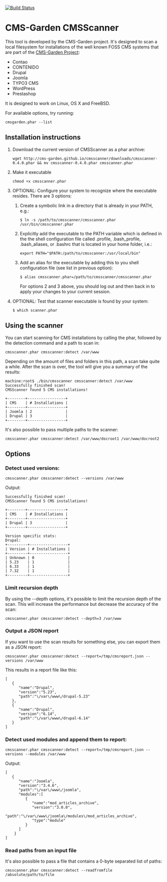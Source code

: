 [![Build Status](https://travis-ci.org/CMS-Garden/cmsscanner.svg?branch=develop)](https://travis-ci.org/CMS-Garden/cmsscanner)

# CMS-Garden CMSScanner

This tool is developed by the CMS-Garden project. It's designed to scan a local filesystem for installations of the well known FOSS CMS systems that are part of the [CMS-Garden Project](http://www.cms-garden.org/):

* Contao
* CONTENIDO
* Drupal
* Joomla
* TYPO3 CMS
* WordPress
* Prestashop

It is designed to work on Linux, OS X and FreeBSD.

For available options, try running:

	cmsgarden.phar --list

## Installation instructions

1. Download the current version of CMSScanner as a phar archive:

	`wget http://cms-garden.github.io/cmsscanner/downloads/cmsscanner-0.4.0.phar && mv cmsscanner-0.4.0.phar cmsscanner.phar`

2. Make it executable

	`chmod +x cmsscanner.phar`

3. OPTIONAL: Configure your system to recognize where the executable resides. There are 3 options:
	1. Create a symbolic link in a directory that is already in your PATH, e.g.:

		`$ ln -s /path/to/cmsscanner/cmsscanner.phar /usr/bin/cmsscanner.phar`

	2. Explicitly add the executable to the PATH variable which is defined in the the shell configuration file called .profile, .bash_profile, .bash_aliases, or .bashrc that is located in your home folder, i.e.:

		`export PATH="$PATH:/path/to/cmsscanner:/usr/local/bin"`

	3. Add an alias for the executable by adding this to you shell configuration file (see list in previous option):

		`$ alias cmsscanner.phar=/path/to/cmsscanner/cmsscanner.phar`

		For options 2 and 3 above, you should log out and then back in to apply your changes to your current session.

4. OPTIONAL: Test that scanner executable is found by your system:

	`$ which scanner.phar`

## Using the scanner

You can start scanning for CMS installations by calling the phar, followed by the detection command and a path to scan in:

	cmsscanner.phar cmsscanner:detect /var/www

Depending on the amount of files and folders in this path, a scan take quite a while. After the scan is over, the tool will give you a summary of the results:

	machine:root$ ./bin/cmsscanner cmsscanner:detect /var/www
	Successfully finished scan!
	CMSScanner found 5 CMS installations!

	+--------+-----------------+
	| CMS    | # Installations |
	+--------+-----------------+
	| Joomla | 2               |
	| Drupal | 3               |
	+--------+-----------------+

It's also possible to pass multiple paths to the scanner:

	cmsscanner.phar cmsscanner:detect /var/www/docroot1 /var/www/docroot2

## Options

### Detect used versions:

	cmsscanner.phar cmsscanner:detect --versions /var/www

Output:

	Successfully finished scan!
	CMSScanner found 5 CMS installations!

	+--------+-----------------+
	| CMS    | # Installations |
	+--------+-----------------+
	| Drupal | 3               |
	+--------+-----------------+

	Version specific stats:
	Drupal:
	+---------+-----------------+
	| Version | # Installations |
	+---------+-----------------+
	| Unknown | 0               |
	| 5.23    | 1               |
	| 6.33    | 1               |
	| 7.32    | 1               |
	+---------+-----------------+

### Limit recursion depth
By using the --depth options, it's possible to limit the recursion depth of the scan. This will increase the performance but decrease the accuracy of the scan:

	cmsscanner.phar cmsscanner:detect --depth=3 /var/www

### Output a JSON report
If you want to use the scan results for something else, you can export them as a JSON report:

	cmsscanner.phar cmsscanner:detect --report=/tmp/cmsreport.json --versions /var/www

This results in a report file like this:

	[
	   {
		  "name":"Drupal",
		  "version":"5.23",
		  "path":"\/var\/www\/drupal-5.23"
	   },
	   {
		  "name":"Drupal",
		  "version":"6.14",
		  "path":"\/var\/www\/drupal-6.14"
	   }
	]


### Detect used modules and append them to report:

	cmsscanner.phar cmsscanner:detect --report=/tmp/cmsreport.json --versions --modules /var/www

Output:

	[  
	   {  
		  "name":"Joomla",
		  "version":"3.4.6",
		  "path":"\/var\/www\/joomla",
		  "modules":[  
			 {
				"name":"mod_articles_archive",
				"version":"3.0.0",
				"path":"\/var\/www\/joomla\/modules\/mod_articles_archive",
				"type":"module"
			 }
		  ]
		}
	]

### Read paths from an input file
It's also possible to pass a file that contains a 0-byte separated list of paths:

	cmsscanner.phar cmsscanner:detect --readfromfile /absolute/path/to/file
